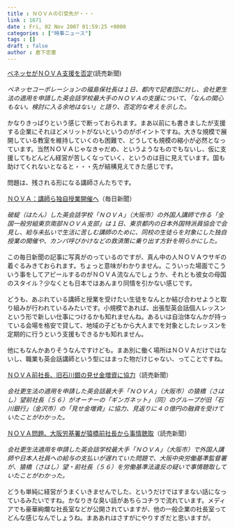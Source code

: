 ```yaml
---
title : ＮＯＶＡの引受先が・・・
link : 1671
date : Fri, 02 Nov 2007 01:59:25 +0000
categories : ["時事ニュース"]
tags : []
draft : false
author : 倉下忠憲
---
```


<A HREF="http://www.yomiuri.co.jp/atmoney/news/20071101ib23.htm" TARGET="_blank">ベネッセがＮＯＶＡ支援を否定</A>(読売新聞)<BR><BR><I>ベネッセコーポレーションの福島保社長は１日、都内で記者団に対し、会社更生法の適用を申請した英会話学校最大手のＮＯＶＡの支援について、「なんの関心もない。検討に入る余地はない」と語り、否定的な考えを示した。</I><BR><BR>かなりきっぱりという感じで断っておられます。まあ以前にも書きましたが支援する企業にそれほどメリットがないというのがポイントですね。大きな規模で展開している教室を維持していくのも困難で、どうしても規模の縮小が必然となっています。当然ＮＯＶＡじゃなきゃだめ、というようなものでもないし、仮に支援してもどんどん経営が苦しくなっていく、というのは目に見えています。国も助けてくれないとなると・・・先が結構見えてきた感じです。<BR><BR>問題は、残される形になる講師さんたちです。<BR><BR><A HREF="http://mainichi.jp/select/wadai/news/20071102k0000m040121000c.html" TARGET="_blank">ＮＯＶＡ：講師ら独自授業開催へ</A>（毎日新聞）<BR><BR><I>破綻（はたん）した英会話学校「ＮＯＶＡ」（大阪市）の外国人講師で作る「全国一般労組東京南部ＮＯＶＡ支部」は１日、東京都内の日本外国特派員協会で会見し、給与未払いで生活に苦しむ講師のために、同校の生徒らを対象にした独自授業の開催や、カンパ呼びかけなどの救済策に乗り出す方針を明らかにした。</I><BR><BR>この毎日新聞の記事に写真がのっているのですが、真ん中の人ＮＯＶＡウサギの着ぐるみきておられます。ちょっと意味がわかりません。こういった場面でこういう事をしてアピールするのがＮＯＶＡ流なんでしょうか、それとも彼女の母国のスタイル？少なくとも日本ではあんまり同情を引かない感じです。<BR><BR>どうも、あぶれている講師と授業を受けたい生徒をなんとか結び合わせようと取り組みが行われているみたいです。小規模であれば、出張型英会話個人レッスンという形で新しい仕事につけるかも知れませんね。あるいは自治体なんかが持っている会場を格安で貸して、地域の子どもから大人までを対象としたレッスンを定期的に行うという支援もできるかも知れません。<BR><BR>他にもなんかありそうなんですけども。まあ別に働く場所はＮＯＶＡだけではないし、職業も英会話講師という型にはまった物だけじゃない、ってことですね。<BR><BR><A HREF="http://www.yomiuri.co.jp/national/news/20071102it01.htm" TARGET="_blank">ＮＯＶＡ前社長、旧石川銀の見せ金増資に協力</A>（読売新聞）<BR><BR><I>会社更生法の適用を申請した英会話最大手「ＮＯＶＡ」（大阪市）の猿橋（さはし）望前社長（５６）がオーナーの「ギンガネット」（同）のグループが旧「石川銀行」（金沢市）の「見せ金増資」に協力、見返りに４０億円の融資を受けていたことがわかった。</I><BR><BR><A HREF="http://www.yomiuri.co.jp/national/news/20071102i302.htm" TARGET="_blank">ＮＯＶＡ問題、大阪労基署が猿橋前社長から事情聴取</A>（読売新聞）<BR><BR><I>会社更生法適用を申請した英会話学校最大手「ＮＯＶＡ」（大阪市）で外国人講師や日本人社員への給与の支払いが遅れていた問題で、大阪中央労働基準監督署が、猿橋（さはし）望・前社長（５６）を労働基準法違反の疑いで事情聴取していたことがわかった。</I><BR><BR>どうも単純に経営がうまくいきませんでした、というだけではすまない話になっているみたいですね。かなりきな臭い話があちらコチラで流れています。メディアでも豪華絢爛な社長室などが公開されていますが、他の一般企業の社長室ってどんな感じなんでしょうね。まああれはさすがにやりすぎだと思いますが。<BR><BR><BR><BR><br><br>
